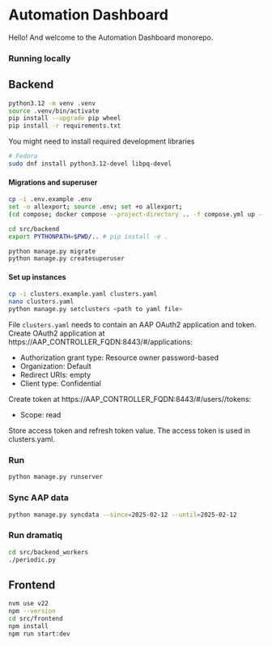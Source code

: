 # Automation Dashboard

Hello! And welcome to the Automation Dashboard monorepo.

### Running locally

## Backend

```bash
python3.12 -m venv .venv
source .venv/bin/activate
pip install --upgrade pip wheel
pip install -r requirements.txt
```

You might need to install required development libraries

```bash
# Fedora
sudo dnf install python3.12-devel libpq-devel
```

#### Migrations and superuser

```bash
cp -i .env.example .env
set -o allexport; source .env; set +o allexport;
(cd compose; docker compose --project-directory .. -f compose.yml up --build db)

cd src/backend
export PYTHONPATH=$PWD/.. # pip install -e .

python manage.py migrate
python manage.py createsuperuser
```

#### Set up instances

```bash
cp -i clusters.example.yaml clusters.yaml
nano clusters.yaml
python manage.py setclusters <path to yaml file>
```

File `clusters.yaml` needs to contain an AAP OAuth2 application and token.
Create OAuth2 application at https://AAP_CONTROLLER_FQDN:8443/#/applications:

- Authorization grant type: Resource owner password-based
- Organization: Default
- Redirect URIs: empty
- Client type: Confidential

Create token at https://AAP_CONTROLLER_FQDN:8443/#/users/<id>/tokens:

- Scope: read

Store access token and refresh token value.
The access token is used in clusters.yaml.

### Run

```bash
python manage.py runserver
```

### Sync AAP data

```bash
python manage.py syncdata --since=2025-02-12 --until=2025-02-12
```

### Run dramatiq

```bash
cd src/backend_workers
./periodic.py
```

## Frontend

```bash
nvm use v22
npm --version
cd src/frontend
npm install
npm run start:dev
```
